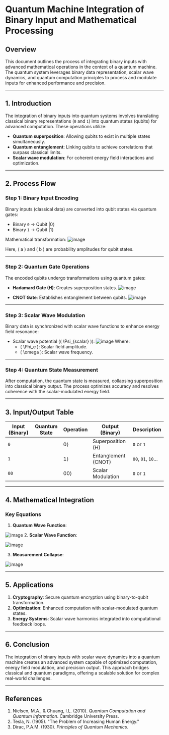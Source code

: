 # Quantum Machine Integration of Binary Input and Mathematical Processing

## Overview
This document outlines the process of integrating binary inputs with advanced mathematical operations in the context of a quantum machine. The quantum system leverages binary data representation, scalar wave dynamics, and quantum computation principles to process and modulate inputs for enhanced performance and precision.

---

## **1. Introduction**

The integration of binary inputs into quantum systems involves translating classical binary representations (`0` and `1`) into quantum states (qubits) for advanced computation. These operations utilize:
- **Quantum superposition**: Allowing qubits to exist in multiple states simultaneously.
- **Quantum entanglement**: Linking qubits to achieve correlations that surpass classical limits.
- **Scalar wave modulation**: For coherent energy field interactions and optimization.

---

## **2. Process Flow**

### **Step 1: Binary Input Encoding**
Binary inputs (classical data) are converted into qubit states via quantum gates:
- Binary `0` → Qubit |0⟩
- Binary `1` → Qubit |1⟩

Mathematical transformation:
![image](https://github.com/user-attachments/assets/0b300a8e-791d-406a-b0a6-2d7921dbad17)

Here, \( a \) and \( b \) are probability amplitudes for qubit states.

---

### **Step 2: Quantum Gate Operations**
The encoded qubits undergo transformations using quantum gates:
- **Hadamard Gate (H)**: Creates superposition states.
![image](https://github.com/user-attachments/assets/18495e53-91d4-49b4-8ceb-f942f79ebec6)

- **CNOT Gate**: Establishes entanglement between qubits.
![image](https://github.com/user-attachments/assets/436aa4c4-536f-4294-8424-4df4892163c2)

---

### **Step 3: Scalar Wave Modulation**
Binary data is synchronized with scalar wave functions to enhance energy field resonance:
- Scalar wave potential (\( \Psi_{scalar} \)):
![image](https://github.com/user-attachments/assets/b53d0c0c-62a8-4894-a296-9f190e6afb56)
Where:
  - \( \Phi_e \): Scalar field amplitude.
  - \( \omega \): Scalar wave frequency.

---

### **Step 4: Quantum State Measurement**
After computation, the quantum state is measured, collapsing superposition into classical binary output. The process optimizes accuracy and resolves coherence with the scalar-modulated energy field.

---

## **3. Input/Output Table**

| **Input (Binary)** | **Quantum State** | **Operation**       | **Output (Binary)** | **Description**                          |
|---------------------|-------------------|---------------------|---------------------|------------------------------------------|
| `0`                | |0⟩              | Superposition (H)   | `0` or `1`          | Converts to qubit superposition state.   |
| `1`                | |1⟩              | Entanglement (CNOT) | `00`, `01`, `10`... | Links qubits for quantum correlation.    |
| `00`               | |00⟩             | Scalar Modulation    | `0` or `1`          | Scalar-enhanced computation for output.  |

---

## **4. Mathematical Integration**

### **Key Equations**
1. **Quantum Wave Function**:

![image](https://github.com/user-attachments/assets/814ec456-44af-453f-b5e0-1ceec590e582)
2. **Scalar Wave Function**:

![image](https://github.com/user-attachments/assets/2eeed144-42ba-4fad-aff3-76312eefc062)

3. **Measurement Collapse**:

![image](https://github.com/user-attachments/assets/5c8db358-330d-4c32-9d95-c3b73131d03b)

---

## **5. Applications**

1. **Cryptography**: Secure quantum encryption using binary-to-qubit transformation.
2. **Optimization**: Enhanced computation with scalar-modulated quantum states.
3. **Energy Systems**: Scalar wave harmonics integrated into computational feedback loops.

---

## **6. Conclusion**

The integration of binary inputs with scalar wave dynamics into a quantum machine creates an advanced system capable of optimized computation, energy field modulation, and precision output. This approach bridges classical and quantum paradigms, offering a scalable solution for complex real-world challenges.

---

## **References**

1. Nielsen, M.A., & Chuang, I.L. (2010). *Quantum Computation and Quantum Information*. Cambridge University Press.
2. Tesla, N. (1905). "The Problem of Increasing Human Energy."
3. Dirac, P.A.M. (1930). *Principles of Quantum Mechanics*.

